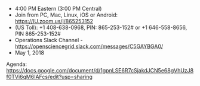   * 4:00 PM Eastern (3:00 PM Central)
   * Join from PC, Mac, Linux, iOS or Android: https://IU.zoom.us/j/865253152 
   * (US Toll): +1 408-638-0968, PIN: 865-253-152# or +1 646-558-8656, PIN 865-253-152#
   * Operations Slack Channel - https://opensciencegrid.slack.com/messages/C5GAYBGA0/ 
   * May 1, 2018

Agenda: https://docs.google.com/document/d/1gpnLSE6R7cSjakdJCN5e68gVhUzJ8f0TVi6qM6IAFcs/edit?usp=sharing




